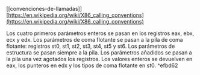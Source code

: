 [[convenciones-de-llamadas]]
[https://en.wikipedia.org/wiki/X86_calling_conventions](https://en.wikipedia.org/wiki/X86_calling_conventions)

Los cuatro primeros parámetros enteros se pasan en los registros eax, ebx, ecx y edx. Los parámetros de coma flotante se pasan a la pila de coma flotante: registros st0, st1, st2, st3, st4, st5 y st6. Los parámetros de estructura se pasan siempre a la pila. Los parámetros añadidos se pasan a la pila una vez agotados los registros. Los valores enteros se devuelven en eax, los punteros en edx y los tipos de coma flotante en st0. ^efbd62